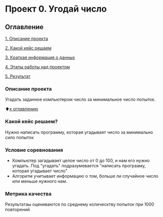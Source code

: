 # Проект 0. Угодай число

## Оглавление
[1. Описание проекта](_____)

[2. Какой кейс решаем](_____)

[3. Краткая информация о данных](_____)

[4. Этапы работы над проектом](_____)

[5. Результат](_____)

### Описание проекта
Угадать заданное компьютером число за минимальное число попыток.

:arrow_up:[к оглавлению]()

### Какой кейс решаем?
Нужно написать программу, которая угадывает число за минимально сило попыток

### Условие соревнования
- Компьютер загадывает целое число от 0 до 100, и нам его нужно угадать. Под "угадать" подразумевается "написать програаму, которая угадывает число"
- Алгоритм учитывает информацию о том, больше ли случайное число или меньше нужного нам.


### Метрика качества
Результатаы оцениваются по среднему колическтву попыток при 1000 повторений




